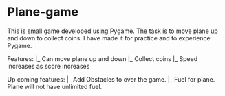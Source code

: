 # Plane-game
This is small game developed using Pygame. The task is to move plane up and down to collect coins.
I have made it for practice and to experience Pygame.

Features:
  |_ Can move plane up and down
  |_ Collect coins
  |_ Speed increases as score increases

Up coming features:
  |_ Add Obstacles to over the game.
  |_ Fuel for plane. Plane will not have unlimited fuel.
